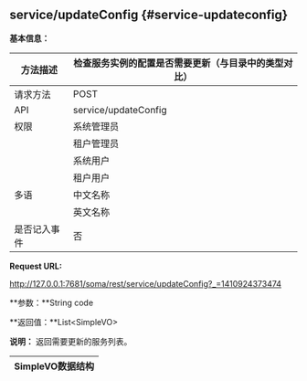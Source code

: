 ## service/updateConfig {#service-updateconfig}

**基本信息：**

| 方法描述 | 检查服务实例的配置是否需要更新（与目录中的类型对比） |
| --- | --- |
| 请求方法 | POST |
| API | service/updateConfig |
| 权限 | 系统管理员 | 是 |
|  | 租户管理员 | 是 |
|  | 系统用户 | 否 |
|  | 租户用户 | 否 |
| 多语 | 中文名称 | 检查服务实例的配置是否需要更新（与目录中的类型对比） |
|  | 英文名称 | **Check service configurations with catalogs** |
| 是否记入事件 | 否 |

**Request URL:**

http://127.0.0.1:7681/soma/rest/service/updateConfig?_=1410924373474

**参数：**String code

**返回值：**List&lt;SimpleVO&gt;

**说明：** 返回需要更新的服务列表。

| SimpleVO数据结构 |
| --- |